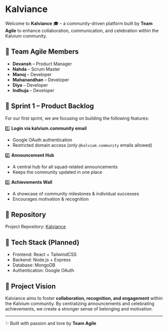# Kalviance

Welcome to **Kalviance** 🎓 – a community-driven platform built by **Team Agile** to enhance collaboration, communication, and celebration within the Kalvium community.

## 👥 Team Agile Members
- **Devansh** – Product Manager  
- **Nahda** – Scrum Master  
- **Manoj** – Developer  
- **Mahanandhan** – Developer  
- **Diya** – Developer  
- **Indhuja** – Developer  

## 🏹 Sprint 1 – Product Backlog

For our first sprint, we are focusing on building the following features:

1️⃣ **Login via kalvium.community email**  
   - Google OAuth authentication  
   - Restricted domain access (only `@kalvium.community` emails allowed)  

2️⃣ **Announcement Hub**  
   - A central hub for all squad-related announcements  
   - Keeps the community updated in one place  

3️⃣ **Achievements Wall**  
   - A showcase of community milestones & individual successes  
   - Encourages motivation & recognition  

## 📂 Repository

Project Repository: [Kalviance](https://github.com/ManojGowda2006/Kalviance.git)

## 🚀 Tech Stack (Planned)
- Frontend: React + TailwindCSS  
- Backend: Node.js + Express  
- Database: MongoDB  
- Authentication: Google OAuth  

## 📌 Project Vision

Kalviance aims to foster **collaboration, recognition, and engagement** within the Kalvium community. By centralizing announcements and celebrating achievements, we create a stronger sense of belonging and motivation.

---

✨ Built with passion and love by **Team Agile**
